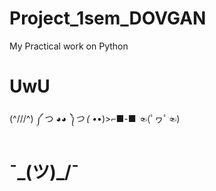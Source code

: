 # Project_1sem_DOVGAN
  My Practical work on Python
# UwU
(^///^) ༼ つ ◕_◕ ༽つ ( •_•)>⌐■-■ ☜(ﾟヮﾟ☜)
# ¯\_(ツ)_/¯
